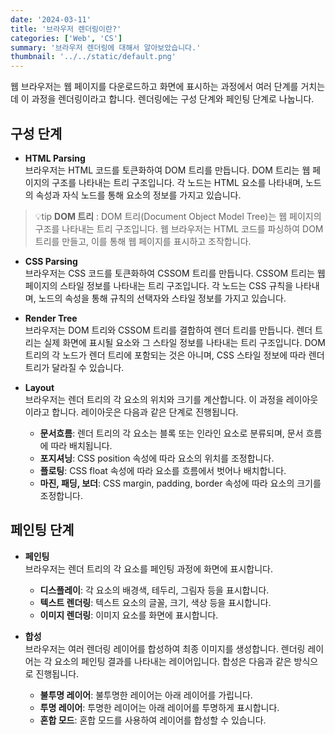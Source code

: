 ```yaml
---
date: '2024-03-11'
title: '브라우저 렌더링이란?'
categories: ['Web', 'CS']
summary: '브라우저 렌더링에 대해서 알아보았습니다.'
thumbnail: '../../static/default.png'
---
```


웹 브라우저는 웹 페이지를 다운로드하고 화면에 표시하는 과정에서 여러 단계를 거치는데 이 과정을 렌더링이라고 합니다. 렌더링에는 구성 단계와 페인팅 단계로 나눕니다.

## 구성 단계

- **HTML Parsing**<br>
  브라우저는 HTML 코드를 토큰화하여 DOM 트리를 만듭니다. DOM 트리는 웹 페이지의 구조를 나타내는 트리 구조입니다. 각 노드는 HTML 요소를 나타내며, 노드의 속성과 자식 노드를 통해 요소의 정보를 가지고 있습니다.

> 💡tip **DOM 트리** : DOM 트리(Document Object Model Tree)는 웹 페이지의 구조를 나타내는 트리 구조입니다. 웹 브라우저는 HTML 코드를 파싱하여 DOM 트리를 만들고, 이를 통해 웹 페이지를 표시하고 조작합니다.

- **CSS Parsing**<br>
  브라우저는 CSS 코드를 토큰화하여 CSSOM 트리를 만듭니다. CSSOM 트리는 웹 페이지의 스타일 정보를 나타내는 트리 구조입니다. 각 노드는 CSS 규칙을 나타내며, 노드의 속성을 통해 규칙의 선택자와 스타일 정보를 가지고 있습니다.

- **Render Tree**<br>
  브라우저는 DOM 트리와 CSSOM 트리를 결합하여 렌더 트리를 만듭니다. 렌더 트리는 실제 화면에 표시될 요소와 그 스타일 정보를 나타내는 트리 구조입니다. DOM 트리의 각 노드가 렌더 트리에 포함되는 것은 아니며, CSS 스타일 정보에 따라 렌더 트리가 달라질 수 있습니다.

- **Layout**<br>
  브라우저는 렌더 트리의 각 요소의 위치와 크기를 계산합니다. 이 과정을 레이아웃이라고 합니다. 레이아웃은 다음과 같은 단계로 진행됩니다.

<ul>

- **문서흐름**: 렌더 트리의 각 요소는 블록 또는 인라인 요소로 분류되며, 문서 흐름에 따라 배치됩니다.
- **포지셔닝**: CSS position 속성에 따라 요소의 위치를 조정합니다.
- **플로팅**: CSS float 속성에 따라 요소를 흐름에서 벗어나 배치합니다.
- **마진, 패딩, 보더**: CSS margin, padding, border 속성에 따라 요소의 크기를 조정합니다.

</ul>

## 페인팅 단계

- **페인팅**<br>
  브라우저는 렌더 트리의 각 요소를 페인팅 과정에 화면에 표시합니다.

<ul>

- **디스플레이**: 각 요소의 배경색, 테두리, 그림자 등을 표시합니다.
- **텍스트 렌더링**: 텍스트 요소의 글꼴, 크기, 색상 등을 표시합니다.
- **이미지 렌더링**: 이미지 요소를 화면에 표시합니다.

</ul>

- **합성**<br>
  브라우저는 여러 렌더링 레이어를 합성하여 최종 이미지를 생성합니다. 렌더링 레이어는 각 요소의 페인팅 결과를 나타내는 레이어입니다. 합성은 다음과 같은 방식으로 진행됩니다.

<ul>

- **불투명 레이어**: 불투명한 레이어는 아래 레이어를 가립니다.
- **투명 레이어**: 투명한 레이어는 아래 레이어를 투명하게 표시합니다.
- **혼합 모드**: 혼합 모드를 사용하여 레이어를 합성할 수 있습니다.

</ul>
